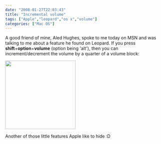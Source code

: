 ```yaml
---
date: "2008-01-27T22:03:43"
title: "Incremental volume"
tags: ["Apple","leopard","os x","volume"]
categories: ["Mac OS"]
---
```


A good friend of mine, Aled Hughes, spoke to me today on MSN and was talking to me about a feature he found on Leopard. If you press **shift**+**option**+**volume** (option being 'alt'), then you can increment/decrement the volume by a quarter of a volume block:

[<img src="http://i9.photobucket.com/albums/a55/forquare/blog/volume.jpg" width="225" height="220" />][1]

Another of those little features Apple like to hide :D

  [1]: http://i9.photobucket.com/albums/a55/forquare/blog/volume.jpg
